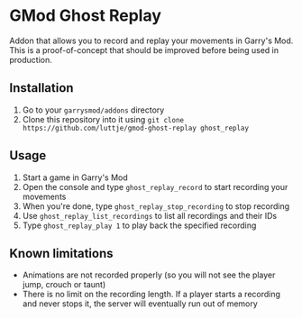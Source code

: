 # GMod Ghost Replay

Addon that allows you to record and replay your movements in Garry's Mod. This is a proof-of-concept that should be improved before being used in production.

## Installation

1. Go to your `garrysmod/addons` directory
2. Clone this repository into it using `git clone https://github.com/luttje/gmod-ghost-replay ghost_replay`

## Usage

1. Start a game in Garry's Mod
2. Open the console and type `ghost_replay_record` to start recording your movements
3. When you're done, type `ghost_replay_stop_recording` to stop recording
4. Use `ghost_replay_list_recordings` to list all recordings and their IDs
5. Type `ghost_replay_play 1` to play back the specified recording

## Known limitations

- Animations are not recorded properly (so you will not see the player jump, crouch or taunt)
- There is no limit on the recording length. If a player starts a recording and never stops it, the server will eventually run out of memory